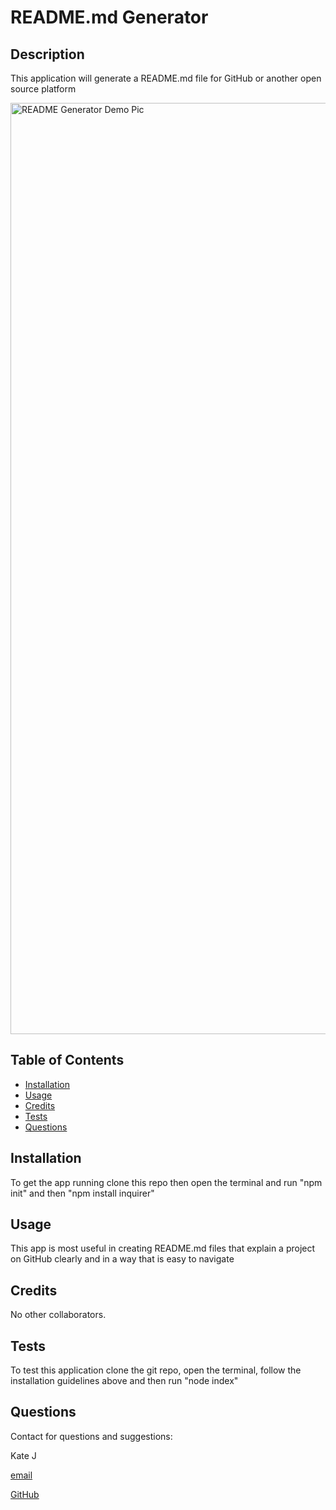   # README.md Generator
  
  ## Description
  This application will generate a README.md file for GitHub or another open source platform
  
  <img width="1490" alt="README Generator Demo Pic" src="https://user-images.githubusercontent.com/91970214/152596769-0434c0bb-06cb-40fe-8d60-1c574dac6517.png">

  
  ## Table of Contents
  
  - [Installation](#installation)
  - [Usage](#usage)
  - [Credits](#credits)
  - [Tests](#tests)
  - [Questions](#contact)
  
  
  <a name="installation"></a>
  ## Installation
  To get the app running clone this repo then open the terminal and run "npm init" and then "npm install inquirer"
  
  <a name="usage"></a>
  ## Usage
  This app is most useful in creating README.md files that explain a project on GitHub clearly and in a way that is easy to navigate
  
  <a name="credits"></a>
  ## Credits
  No other collaborators.

  <a name="tests"></a>
  ## Tests
  To test this application clone the git repo, open the terminal, follow the installation guidelines above and then run "node index"
  
  <a name="contact"></a>
  ## Questions 
  Contact for questions and suggestions: 

  Kate J

  [email](mailto:johnson.kat.g@gmail.com)

  [GitHub](https://github.com/k-g-j)
